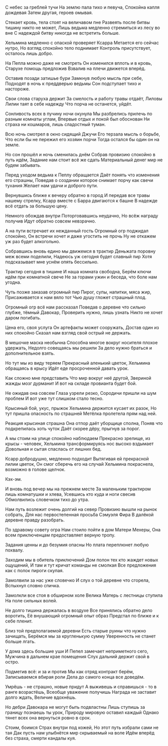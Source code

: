 С небес за греблей тучи 
На землю пала тихо и певуча,
Спокойна капля дождевая
Затем другая, героев омывая. 

Стекает кровь, тела стоят на величавом пне
Развеять после битвы тишину никто не может,
Лишь ведьма медленно стремиться из лесу во вне
С надеждой битву никогда не встретить больше. 

Хельмина медленно с опаской проверяет Ксарра
Метается его сейчас нутро,
Но взгляд спокойно тело поднимает 
Контроль присутствует, осталось лишь добро. 

На Пепла можно даже не смотреть 
Он изменился вплоть и в кровь,
Старухе помощь предложив 
Взвалив на плечи движется вперёд.

Оставив позади затишье бури 
Замкнув любую мысль при себе, 
Подходят в ночь к преддверью ведьмы
Сон подступает тихо и настороже.

Свои слова старуха держит 
За смелость и работу травы отдаёт,
Лиловы Лилии таят в себе надежду 
Что порча не останется, уйдёт.

Сонливость всех в пучину ночи окунула
Мы разбрелись прилечь по разным комнаты углам,
Впервые отдых и покой был обоснован 
Ни страха ни кошмаров, лишь сладостный туман.

Всю ночь смотрел в окно сидящий Джучи
Его терзала мысль о борьбе,
Что если бы не пережил его хозяин порчи
Тогда остался бы один он на земле. 

Но сон прошёл и ночь сменилась днём 
Собрав провизию спокойно в путь идём,
Задание нам стоит всё же сдать 
Материальный денег мир не будем забывать. 

Перед уходом ведьма к Пеплу обращается 
Даёт понять что изменения его страшны,
Поведав о создании которое снимает порчу как свечи тухания 
Желает нам удачи и доброго пути. 

Вернувшись ближе к вечеру обратно в город 
И передав все травы нашему стрелку,
Ксарр вместе с Барра двигаются к башне
В надежде всё отдать за большую цену.

Немного обождав внутри 
Поторговавшись неудачно,
Но всёж награду получив 
Идут обратно совсем невзрачно.

А на пути встречает их нежданный гость 
Огромный огр поджидал спокойно,
Он встречи хочет и даже угостить не прочь
Ну не откажем уж раз будет алкогольно.

Собравшись вновь едино мы движемся в трактир 
Деньжата поровну меж всеми поделили,
Надеюсь уж сегодня будет славный пир
Хотя подсказывает мне уснём опять бессильно.

Трактир сегодня в тишине 
И наша комната свободна,
Берём ключи идём при комнатной свече
Не за горами ужин и беседа, что боле нам угодна. 

Чуть позже заказав огромный пир 
Пирог, супы, напитки, мяса жир,
Присаживается к нам вяло тот 
Чью душу гложет страшный плод.

Огромный огр всё нам рассказал
Поведав о деревне что сильно глубже, тёмный Давокар,
Проверить нужно, лишь узнать 
Никто не хочет даром погибать.

Цена его, своя услуга
Он артефакты может сооружать,
Достав один из них спокойно
Сказал нам взгляд свой острый не держать.

В мешочке маска необычна 
Способна многое вокруг носителя плохое удержать,
Недолго совещаясь мы решили 
За дело нужно браться и дополнительное взять.

Но тут мы из виду теряем 
Прекрасный аленький цветок,
Хельмина обращаясь в крысу 
Идёт еде просроченной давать урок.

Как сложно мне представить 
Что мир вокруг неё другой,
Звериной жажды мозг дурманит
И вот на складе провианта будет бой.

Не ожидав она совсем 
Глаза узрели резко,
Сородичи пришли на шум проблем 
И вот уже тут слишком стало тесно.

Крысиный бой, укус, прыжок
Хельмина держится кусает их разок,
Но тут пришла опасность по страшней 
Метёлка пролетела прям над ней.

Реакция крысиная страшна
Она отпор даёт уборщице сполна,
Поняв что подкрепилась хоть чуток
Даёт скорее дёру, прыгнув за порог.

А мы стоим на улице спокойно наблюдаем 
Прекрасно зрелище, из крысы - человек,
Хельмина трансформируясь нос высоко вздымает
Довольная и сытая спаслась от лишних бед. 

Ксарр добродушно, медленно подходит
Вытягивая ей прекрасной лилии цветок,
Он смог сберечь его на случай
Хельмина покраснела, возможно в голове щелчок.  

Кэх-эм.

И вновь под вечер мы на прежнем месте 
За маленьким трактиром лишь комнатушки и хлева,
Усевшись кто куда и ноги свесив 
Обмолвились словечком тихо до утра. 

Нам путь возлежит очень долгий на север 
Провизию вышли на рынок собрать,
Для нас первостепенная просьба Сэмуэля Фира
В далёкой деревне правду разобрать.

По здравому совету огра 
Нам стоило пойти в дом Матери Мехеры,
Она всем приключенцам предоставляет верную тропу.

Задания ценны и до безумия опасны
Но плата переплюнет любую похвалу.

Заходим мы в обитель приключений 
Дом полон тех кто жаждет новых ощущений,
И там и тут кричат команды не смолкая 
Все предложения как с полок пироги скупая. 

Замолвили за нас уже словечко 
И слух о той деревне что сгорела,
Вспыхнул словно спичка.

Замолкли все стоя в обширном холе 
Велика Матерь с лестницы ступила 
На поле сильных волей.

Не долго тишина держалась в воздухе
Все принялись обратно дело воротить,
Её внушающий огромный опыт образ 
Предстал по ближе и к себе пленит.

Близ той предполагаемой деревни 
Есть старые руины что нужно зачищать,
Берёмся мы за кругленькую сумму 
Уверенность не станет больше лгать.

У дома здесь большие уши 
И Пепел замечает неприметного сего,
Мужчина в дальнем крае помещения
Слух дальний держит свой в остро.

Подметив всё: и за и против
Мы как отряд контракт берём,
Записываемся вбирая роли
Дела до самого конца все доведём.

Умрёшь - не страшно, новые придут
А выживешь и справишься - то в ранге возрастёшь,
Всеобще уважение получишь 
Награда не заставит долго ждать,
Величие вдохнёшь.

Но дебри Давокара не могут быть подвластны
Лишь ступишь за границу познаешь ты урок,
Природу мировую оставил каждый 
Однако тянет всех она вернуться ровно в срок.

Стоим, боимся
Страх внутри под кожей,
Но этот путь избрали сами не тая
Дак пусть нам улыбнётся мир скрываемый на воле
Идём вперёд без страха, смерти кандалы куя.